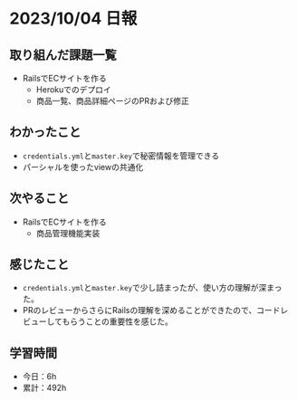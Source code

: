 # 2023/10/04 日報
## 取り組んだ課題一覧
- RailsでECサイトを作る
  - Herokuでのデプロイ
  - 商品一覧、商品詳細ページのPRおよび修正

## わかったこと
- `credentials.yml`と`master.key`で秘密情報を管理できる
- パーシャルを使ったviewの共通化

## 次やること
- RailsでECサイトを作る
  - 商品管理機能実装

## 感じたこと
- `credentials.yml`と`master.key`で少し詰まったが、使い方の理解が深まった。
- PRのレビューからさらにRailsの理解を深めることができたので、コードレビューしてもらうことの重要性を感じた。

## 学習時間
- 今日：6h
- 累計：492h
